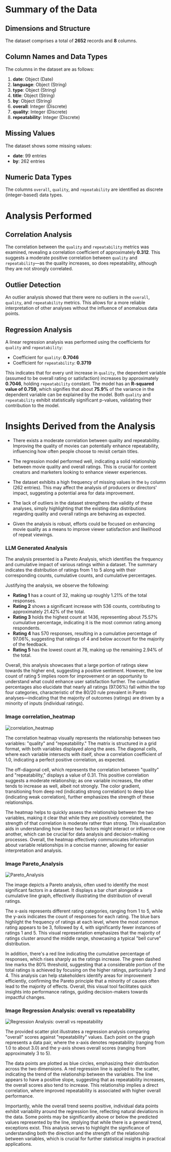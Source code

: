 # Summary of the Data

## Dimensions and Structure
The dataset comprises a total of **2652** records and **8** columns. 

## Column Names and Data Types
The columns in the dataset are as follows:

1. **date**: Object (Date)
2. **language**: Object (String)
3. **type**: Object (String)
4. **title**: Object (String)
5. **by**: Object (String)
6. **overall**: Integer (Discrete)
7. **quality**: Integer (Discrete)
8. **repeatability**: Integer (Discrete)

## Missing Values
The dataset shows some missing values:
- **date**: 99 entries
- **by**: 262 entries

## Numeric Data Types
The columns `overall`, `quality`, and `repeatability` are identified as discrete (integer-based) data types.

# Analysis Performed

## Correlation Analysis
The correlation between the `quality` and `repeatability` metrics was examined, revealing a correlation coefficient of approximately **0.312**. This suggests a moderate positive correlation between `quality` and `repeatability`—as the quality increases, so does repeatability, although they are not strongly correlated.

## Outlier Detection
An outlier analysis showed that there were no outliers in the `overall`, `quality`, and `repeatability` metrics. This allows for a more reliable interpretation of other analyses without the influence of anomalous data points.

## Regression Analysis
A linear regression analysis was performed using the coefficients for `quality` and `repeatability`:
- Coefficient for `quality`: **0.7046**
- Coefficient for `repeatability`: **0.3719**

This indicates that for every unit increase in `quality`, the dependent variable (assumed to be overall rating or satisfaction) increases by approximately **0.7046**, holding `repeatability` constant. The model has an **R-squared value of 0.759**, which signifies that about **75.9%** of the variance in the dependent variable can be explained by the model. Both `quality` and `repeatability` exhibit statistically significant p-values, validating their contribution to the model.

# Insights Derived from the Analysis

- There exists a moderate correlation between quality and repeatability. Improving the quality of movies can potentially enhance repeatability, influencing how often people choose to revisit certain titles.
  
- The regression model performed well, indicating a solid relationship between movie quality and overall ratings. This is crucial for content creators and marketers looking to enhance viewer experiences.

- The dataset exhibits a high frequency of missing values in the `by` column (262 entries). This may affect the analysis of producers or directors' impact, suggesting a potential area for data improvement.

- The lack of outliers in the dataset strengthens the validity of these analyses, simply highlighting that the existing data distributions regarding quality and overall ratings are behaving as expected.

- Given the analysis is robust, efforts could be focused on enhancing movie quality as a means to improve viewer satisfaction and likelihood of repeat viewings.


### LLM Generated Analysis
The analysis presented is a Pareto Analysis, which identifies the frequency and cumulative impact of various ratings within a dataset. The summary indicates the distribution of ratings from 1 to 5 along with their corresponding counts, cumulative counts, and cumulative percentages.

Justifying the analysis, we observe the following:

- **Rating 1** has a count of 32, making up roughly 1.21% of the total responses.
- **Rating 2** shows a significant increase with 536 counts, contributing to approximately 21.42% of the total.
- **Rating 3** holds the highest count at 1436, representing about 75.57% cumulative percentage, indicating it is the most common rating among respondents.
- **Rating 4** has 570 responses, resulting in a cumulative percentage of 97.06%, suggesting that ratings of 4 and below account for the majority of the feedback.
- **Rating 5** has the lowest count at 78, making up the remaining 2.94% of the total.

Overall, this analysis showcases that a large portion of ratings skew towards the higher end, suggesting a positive sentiment. However, the low count of rating 5 implies room for improvement or an opportunity to understand what could enhance user satisfaction further. The cumulative percentages also elucidate that nearly all ratings (97.06%) fall within the top four categories, characteristic of the 80/20 rule prevalent in Pareto analyses—indicating that the majority of outcomes (ratings) are driven by a minority of inputs (individual ratings).

### Image correlation_heatmap
![correlation_heatmap](correlation_heatmap.png)

The correlation heatmap visually represents the relationship between two variables: "quality" and "repeatability." The matrix is structured in a grid format, with both variables displayed along the axes. The diagonal cells, where each variable intersects with itself, show a correlation coefficient of 1.0, indicating a perfect positive correlation, as expected.

The off-diagonal cell, which represents the correlation between "quality" and "repeatability," displays a value of 0.31. This positive correlation suggests a moderate relationship; as one variable increases, the other tends to increase as well, albeit not strongly. The color gradient, transitioning from deep red (indicating strong correlation) to deep blue (indicating weak correlation), further emphasizes the strength of these relationships. 

The heatmap helps to quickly assess the relationship between the two variables, making it clear that while they are positively correlated, the strength of that correlation is moderate rather than strong. This visualization aids in understanding how these two factors might interact or influence one another, which can be crucial for data analysis and decision-making processes. Overall, the heatmap effectively communicates information about variable relationships in a concise manner, allowing for easier interpretation and analysis.

### Image Pareto_Analysis
![Pareto_Analysis](Pareto_Analysis.png)

The image depicts a Pareto analysis, often used to identify the most significant factors in a dataset. It displays a bar chart alongside a cumulative line graph, effectively illustrating the distribution of overall ratings.

The x-axis represents different rating categories, ranging from 1 to 5, while the y-axis indicates the count of responses for each rating. The blue bars highlight the frequency of ratings at each level, where the most common rating appears to be 3, followed by 4, with significantly fewer instances of ratings 1 and 5. This visual representation emphasizes that the majority of ratings cluster around the middle range, showcasing a typical "bell curve" distribution.

In addition, there's a red line indicating the cumulative percentage of responses, which rises sharply as the ratings increase. The green dashed line marks the 80% threshold, suggesting that a considerable portion of the total ratings is achieved by focusing on the higher ratings, particularly 3 and 4. This analysis can help stakeholders identify areas for improvement efficiently, confirming the Pareto principle that a minority of causes often lead to the majority of effects. Overall, this visual tool facilitates quick insights into performance ratings, guiding decision-makers towards impactful changes.

### Image Regression Analysis: overall vs repeatability
![Regression Analysis: overall vs repeatability](Regression_Analysis:_overall_vs_repeatability.png)

The provided scatter plot illustrates a regression analysis comparing "overall" scores against "repeatability" values. Each point on the graph represents a data pair, where the x-axis denotes repeatability (ranging from 1.0 to about 3.0) and the y-axis shows overall scores (ranging from approximately 3 to 5).

The data points are plotted as blue circles, emphasizing their distribution across the two dimensions. A red regression line is applied to the scatter, indicating the trend of the relationship between the variables. The line appears to have a positive slope, suggesting that as repeatability increases, the overall scores also tend to increase. This relationship implies a direct correlation, where improved repeatability is associated with higher overall performance.

Importantly, while the overall trend seems positive, individual data points exhibit variability around the regression line, reflecting natural deviations in the data. Some points may be significantly above or below the predicted values represented by the line, implying that while there is a general trend, exceptions exist. This analysis serves to highlight the significance of understanding both the direction and the strength of the relationship between variables, which is crucial for further statistical insights in practical applications.
